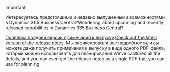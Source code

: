 > [!IMPORTANT]
>
> <span data-ttu-id="043ba-101">Интересуетесь предстоящими и недавно выпущенными возможностями в Dynamics 365 Business Central?</span><span class="sxs-lookup"><span data-stu-id="043ba-101">Wondering about upcoming and recently released capabilities in Dynamics 365 Business Central?</span></span>
>
> <span data-ttu-id="043ba-102">[Проверка поздней версии примечаний к выпуску](/business-applications-release-notes/April19/dynamics365-business-central/).</span><span class="sxs-lookup"><span data-stu-id="043ba-102">[Check out the latest version of the release notes](/business-applications-release-notes/April19/dynamics365-business-central/).</span></span> <span data-ttu-id="043ba-103">Мы зафиксировали все подробности, и вы можете даже получить примечания к выпуску в виде одного PDF-файла, который можно использовать для планирования.</span><span class="sxs-lookup"><span data-stu-id="043ba-103">We've captured all the details, and you can even get the release notes as a single PDF that you can use for planning.</span></span>  
